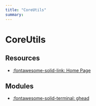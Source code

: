 ```yaml
---
title: "CoreUtils"
summary:
---
```


CoreUtils
===

Resources
---

- [:fontawesome-solid-link: Home Page][1]

<!-- Links -->
[1]: https://www.gnu.org/software/coreutils/


Modules
---

- [:fontawesome-solid-terminal: ghead](ghead/index.md)
